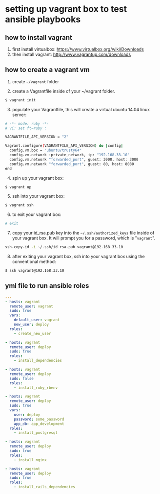 setting up vagrant box to test ansible playbooks
===

how to install vagrant
---

1. first install virtualbox: https://www.virtualbox.org/wiki/Downloads
2. then install vagrant: http://www.vagrantup.com/downloads

how to create a vagrant vm
---

1. create ```~/vagrant``` folder

2. create a Vagrantfile inside of your ~/vagrant folder.
  ```bash
  $ vagrant init
  ```

3. populate your Vagrantfile, this will create a virtual ubuntu 14.04 linux server:
  ```bash
  # -*- mode: ruby -*-
  # vi: set ft=ruby :

  VAGRANTFILE_API_VERSION = "2"

  Vagrant.configure(VAGRANTFILE_API_VERSION) do |config|
    config.vm.box = "ubuntu/trusty64"
    config.vm.network :private_network, ip: "192.168.33.10"
    config.vm.network "forwarded_port", guest: 3000, host: 3000
    config.vm.network "forwarded_port", guest: 80, host: 8080
  end
  ```

4. spin up your vagrant box:
  ```bash
  $ vagrant up
  ```

5. ssh into your vagrant box:
  ```bash
  $ vagrant ssh
  ```

6. to exit your vagrant box:
  ```bash
  # exit
  ```
7. copy your id_rsa.pub key into the ```~/.ssh/authorized_keys``` file inside of your vagrant box.  It will prompt you for a password, which is "```vagrant```".
  ```bash
  ssh-copy-id -i ~/.ssh/id_rsa.pub vagrant@192.168.33.10
  ```

8. after exiting your vagrant box, ssh into your vagrant box using the conventional method:
  ```bash
  $ ssh vagrant@192.168.33.10
  ```

yml file to run ansible roles
---

```yaml
---
- hosts: vagrant
  remote_user: vagrant
  sudo: true
  vars:
    default_user: vagrant
    new_user: deploy
  roles:
    - create_new_user

- hosts: vagrant
  remote_user: deploy
  sudo: true
  roles:
    - install_dependencies

- hosts: vagrant
  remote_user: deploy
  sudo: false
  roles:
    - install_ruby_rbenv

- hosts: vagrant
  remote_user: deploy
  sudo: true
  vars:
    user: deploy
    password: some_password
    app_db: app_development
  roles:
    - install_postgresql

- hosts: vagrant
  remote_user: deploy
  sudo: true
  roles:
    - install_nginx

- hosts: vagrant
  remote_user: deploy
  sudo: true
  roles:
    - install_rails_dependencies
```
